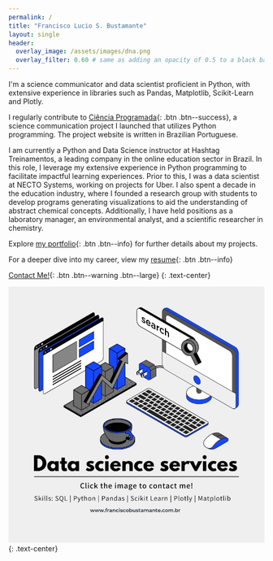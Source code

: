 ```yaml
---
permalink: /
title: "Francisco Lucio S. Bustamante"
layout: single
header:
  overlay_image: /assets/images/dna.png
  overlay_filter: 0.60 # same as adding an opacity of 0.5 to a black background
---
```


I'm a science communicator and data scientist proficient in Python, with extensive
experience in libraries such as Pandas, Matplotlib, Scikit-Learn and Plotly.

I regularly contribute to [Ciência Programada](https://cienciaprogramada.com.br/){: .btn
.btn--success}, a science communication project I launched that utilizes Python
programming. The project website is written in Brazilian Portuguese.

I am currently a Python and Data Science instructor at Hashtag Treinamentos, a leading
company in the online education sector in Brazil. In this role, I leverage my extensive
experience in Python programming to facilitate impactful learning experiences. Prior to
this, I was a data scientist at NECTO Systems, working on projects for Uber. I also
spent a decade in the education industry, where I founded a research group with students
to develop programs generating visualizations to aid the understanding of abstract
chemical concepts. Additionally, I have held positions as a laboratory manager, an
environmental analyst, and a scientific researcher in chemistry.

Explore [my portfolio](portfolio.md){: .btn .btn--info} for
further details about my projects.

For a deeper dive into my career, view my [resume](about.md){:
.btn .btn--info}

[Contact Me!](contact.md){: .btn .btn--warning .btn--large}
{: .text-center}

[![data_science_services](/assets/images/data_science_services.jpg)](/contact)
{: .text-center}
